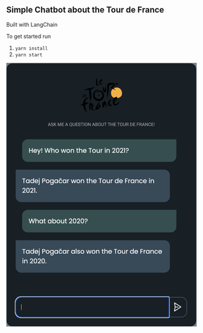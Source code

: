 ## Simple Chatbot about the Tour de France
Built with LangChain

To get started run 
1. `yarn install`
2. `yarn start`

![Screenshot](images/screenshot.png)
